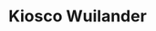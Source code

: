 ---
title: "Kiosco Wuilander"
url: /caracas/kiosco-wuilander-av-principal-del-cafetal/
shop: quiosco
---